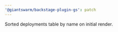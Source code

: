 ```yaml
---
'@giantswarm/backstage-plugin-gs': patch
---
```


Sorted deployments table by name on initial render.
